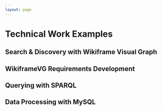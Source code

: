 ```yaml
---
layout: page
---
```

<style>
    p {
        margin-left: 10px;
    }
</style>
# Technical Work Examples

## Search & Discovery with Wikiframe Visual Graph

## WikiframeVG Requirements Development

## Querying with SPARQL

## Data Processing with MySQL



